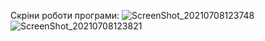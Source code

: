 Скріни роботи програми:
![ScreenShot_20210708123748](https://user-images.githubusercontent.com/79011613/124900122-721fe900-dfe9-11eb-9a4b-926968cb7666.png)
![ScreenShot_20210708123821](https://user-images.githubusercontent.com/79011613/124900138-75b37000-dfe9-11eb-96c4-92fadaaa456e.png)






